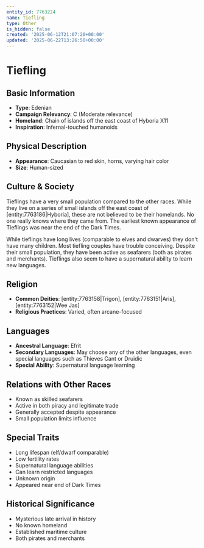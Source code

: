 ```yaml
---
entity_id: 7763224
name: Tiefling
type: Other
is_hidden: false
created: '2025-06-12T21:07:20+00:00'
updated: '2025-06-22T13:26:50+00:00'
---
```


# Tiefling

## Basic Information

- **Type**: Edenian
- **Campaign Relevancy**: C (Moderate relevance)
- **Homeland**: Chain of islands off the east coast of Hyboria X11
- **Inspiration**: Infernal-touched humanoids

## Physical Description

- **Appearance**: Caucasian to red skin, horns, varying hair color
- **Size**: Human-sized

## Culture & Society

Tieflings have a very small population compared to the other races. While they live on a series of small islands off the east coast of [entity:7763186|Hyboria], these are not believed to be their homelands. No one really knows where they came from. The earliest known appearance of Tieflings was near the end of the Dark Times.

While tieflings have long lives (comparable to elves and dwarves) they don't have many children. Most tiefling couples have trouble conceiving. Despite their small population, they have been active as seafarers (both as pirates and merchants). Tieflings also seem to have a supernatural ability to learn new languages.

## Religion

- **Common Deities**: [entity:7763158|Trigon], [entity:7763151|Aris], [entity:7763152|Wee Jas]
- **Religious Practices**: Varied, often arcane-focused

## Languages

- **Ancestral Language**: Efrit
- **Secondary Languages**: May choose any of the other languages, even special languages such as Thieves Cant or Druidic
- **Special Ability**: Supernatural language learning

## Relations with Other Races

- Known as skilled seafarers
- Active in both piracy and legitimate trade
- Generally accepted despite appearance
- Small population limits influence

## Special Traits

- Long lifespan (elf/dwarf comparable)
- Low fertility rates
- Supernatural language abilities
- Can learn restricted languages
- Unknown origin
- Appeared near end of Dark Times

## Historical Significance

- Mysterious late arrival in history
- No known homeland
- Established maritime culture
- Both pirates and merchants